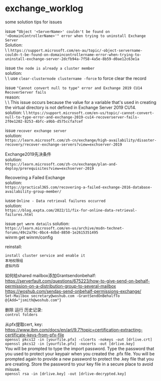 # exchange_worklog
some solution tips for issues  

issue `“Object '<ServerName>' couldn't be found on '<DomainControllerName>'" error when trying to uninstall Exchange Server`  
Solution:  
\ \ `https://support.microsoft.com/en-au/topic/-object-servername-couldn-t-be-found-on-domaincontrollername-error-when-trying-to-uninstall-exchange-server-2dcfb94a-7f58-4a5e-8b59-d0ae12c63e1a`  

issue `the node is already a cluster member`  
solution:  
\ \ use `clear-clusternode clustername -force` to force clear the record  

issue `"Cannot convert null to type" error and Exchange 2019 CU14 RecoverServer fails`  
reason:  
\ \ This issue occurs because the value for a variable that's used in creating the virtual directory is not defined in Exchange Server 2019 CU14.   
solution:
\ \ `https://support.microsoft.com/en-us/topic/-cannot-convert-null-to-type-error-and-exchange-2019-cu14-recoverserver-fails-2f0e1202-8253-4bfc-a9bb-d575ccfa7cef`  

issue `recover exchange server`  
solution:  
  `https://learn.microsoft.com/zh-cn/exchange/high-availability/disaster-recovery/recover-exchange-servers?view=exchserver-2019`  

Exchange2019先决条件  
solution:  
  `https://learn.microsoft.com/zh-cn/exchange/plan-and-deploy/prerequisites?view=exchserver-2019`  

Recovering a Failed Exchange   
solution:  
  `https://practical365.com/recovering-a-failed-exchange-2016-database-availability-group-member/`  

iusse `Online - Data retrieval failures occurred`  
solution:  
  `https://blog.expta.com/2022/11/fix-for-online-data-retrieval-failures.html`  

issue `get wmrm details`
solution:  
  `https://learn.microsoft.com/en-us/archive/msdn-technet-forums/49c2a79c-0bc4-4dbd-8850-1e2615351495`  
  winrm get winrm/config  

reinstall:  
```
install cluster service and enable it
本地权限组
虚拟内存
```  

如何给shared mailbox添加Grantsendonbehalf:  
https://serverfault.com/questions/675223/how-to-give-send-on-behalf-permission-on-a-distribution-group-to-several-mailbox  
https://woshub.com/sendas-send-onbehalf-permissions-exchange/  
`Set-Mailbox secretary@woshub.com -GrantSendOnBehalfTo @{Add="jsmith@woshub.com"}`  

删除 运行 历史记录:  
`control folders`  

从pfx提取cert, key:  
https://www.ibm.com/docs/en/arl/9.7?topic=certification-extracting-certificate-keys-from-pfx-file  
`openssl pkcs12 -in [yourfile.pfx] -clcerts -nokeys -out [drlive.crt]`  
`openssl pkcs12 -in [yourfile.pfx] -nocerts -out [drlive.key]`  
You will be prompted to type the import password. Type the password that you used to protect your keypair when you created the .pfx file. You will be prompted again to provide a new password to protect the .key file that you are creating. Store the password to your key file in a secure place to avoid misuse.  
`openssl rsa -in [drlive.key] -out [drlive-decrypted.key]`  






